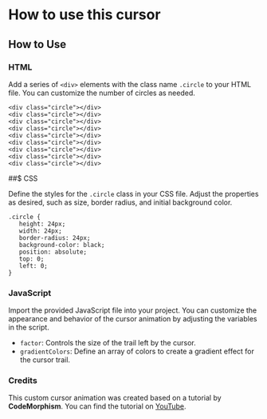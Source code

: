 # How to use this cursor

## How to Use

### HTML

Add a series of `<div>` elements with the class name `.circle` to your HTML file. You can customize the number of circles as needed.

 ```
<div class="circle"></div>
<div class="circle"></div>
<div class="circle"></div>
<div class="circle"></div>
<div class="circle"></div>
<div class="circle"></div>
<div class="circle"></div>
<div class="circle"></div>
<div class="circle"></div>
 ```

 ##$ CSS 
 
 Define the styles for the `.circle` class in your CSS file. Adjust the properties as desired, such as size, border radius, and initial background color.

 ```
.circle {
    height: 24px;
    width: 24px;
    border-radius: 24px;
    background-color: black;
    position: absolute;
    top: 0;
    left: 0;
}
 ``` 

 ### JavaScript

Import the provided JavaScript file into your project. You can customize the appearance and behavior of the cursor animation by adjusting the variables in the script.

- `factor`: Controls the size of the trail left by the cursor.
- `gradientColors`: Define an array of colors to create a gradient effect for the cursor trail.

### Credits

This custom cursor animation was created based on a tutorial by **CodeMorphism**. You can find the tutorial on [YouTube](https://www.youtube.com/@codemorphism).
